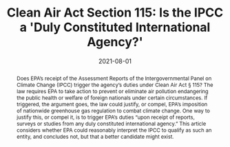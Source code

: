 ---
title: "Clean Air Act Section 115: Is the IPCC a 'Duly Constituted International Agency?'"
date: 2021-08-01
publishDate: 2022-01-01T00:00:00Z
authors: ["Adam Orford"]
publication_types: ["2"]
featured: true
publication: "*forthcoming*"

abstract: "Does EPA’s receipt of the Assessment Reports of the Intergovernmental Panel on Climate Change (IPCC) trigger the agency’s duties under Clean Air Act § 115? The law requires EPA to take action to prevent or eliminate air pollution endangering the public health or welfare of foreign nationals under certain circumstances. If triggered, the argument goes, the law could justify, or compel, EPA’s imposition of nationwide greenhouse gas regulation to combat climate change. One way to justify this, or compel it, is to trigger EPA’s duties “upon receipt of reports, surveys or studies from any duly constituted international agency.” This article considers whether EPA could reasonably interpret the IPCC to qualify as such an entity, and concludes not, but that a better candidate might exist."
---